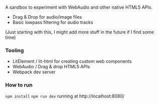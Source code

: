 A sandbox to experiment with WebAudio and other native HTML5 APIs.

- Drag & Drop for audio/image files
- Basic lowpass filtering for audio tracks

(Just starting with this, I might add more stuff in the future if I find some time)

### Tooling

- LitElement / lit-html for creating custom web components
- WebAudio / Drag & drop HTML5 APIs
- Webpack dev server

### How to run

`npm install`
`npm run dev` running at http://localhost:8080/